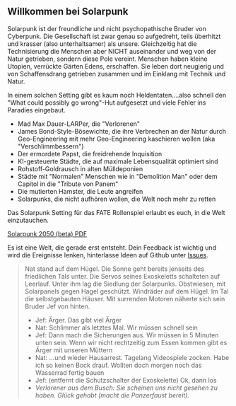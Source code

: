 ## Willkommen bei Solarpunk

Solarpunk ist der freundliche und nicht psychopathische Bruder von Cyberpunk. Die Gesellschaft ist zwar genau so aufgedreht, teils überhitzt und krasser (also unterhaltsamer) als unsere. Gleichzeitig hat die Technisierung die Menschen aber NICHT auseinander und weg von der Natur getrieben, sondern diese Pole vereint.
Menschen haben kleine Utopien, verrückte Gärten Edens, erschaffen. Sie leben dort neugierig und von Schaffensdrang getrieben zusammen und im Einklang mit Technik und Natur.

In einem solchen Setting gibt es kaum noch Heldentaten....also schnell den "What could possibly go wrong"-Hut aufgesetzt und viele Fehler ins Paradies eingebaut.

* Mad Max Dauer-LARPer, die "Verlorenen"
* James Bond-Style-Bösewichte, die ihre Verbrechen an der Natur durch Geo-Engineering mit mehr Geo-Engineering kaschieren wollen (aka "Verschlimmbessern")
* Der ermordete Papst, die freidrehende Inquisition
* KI-gesteuerte Städte, die auf maximale Lebensqualität optimiert sind
* Rohstoff-Goldrausch in alten Mülldeponien
* Städte mit "Normalen" Menschen wie in "Demolition Man" oder dem Capitol in die "Tribute von Panem"
* Die mutierten Hamster, die Leute angreifen
* Solarpunks, die nicht aufhören wollen, die Welt noch mehr zu retten

Das Solarpunk Setting für das FATE Rollenspiel erlaubt es euch, in die Welt einzutauchen.

[Solarpunk 2050 (beta) PDF](https://github.com/Thorsten-Sick/Solarpunk2050/blob/master/downloads/Solarpunk2050.pdf)

Es ist eine Welt, die gerade erst entsteht. Dein Feedback ist wichtig und wird die Ereignisse lenken, hinterlasse Ideen auf Github unter [Issues](https://github.com/Thorsten-Sick/Solarpunk2050/issues).


> Nat stand auf dem Hügel. Die Sonne geht bereits jenseits des friedlichen Tals unter. Die Servos seines Exoskeletts schalteten auf Leerlauf. Unter ihm lag die Siedlung der Solarpunks. Obstwiesen, mit Solarpanels gegen Hagel geschützt. Windräder auf dem Hügel. Im Tal die selbstgebauten Häuser. Mit surrenden Motoren näherte sich sein Bruder Jef von hinten.
> * Jef: Ärger. Das gibt viel Ärger
> * Nat: Schlimmer als letztes Mal. Wir müssen schnell sein
> * Jef: Dann mach die Sicherungen aus. Wir müssen in 5 Minuten unten sein. Wenn wir nicht rechtzeitig zum Essen kommen gibt es Ärger mit unseren Müttern
> * Nat: ...und wieder Hausarrest. Tagelang Videospiele zocken. Habe ich so keinen Bock drauf. Wollten doch morgen noch das Wasserrad fertig bauen
> * Jef: (entfernt die Schutzschalter der Exoskelette) Ok, dann los
> * _Verlorener aus dem Busch: Sie scheinen uns nicht gesehen zu haben. Glück gehabt (macht die Panzerfaust bereit)._